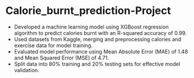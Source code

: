 # Calorie_burnt_prediction-Project
- Developed a machine learning model using XGBoost regression algorithm to predict calories burnt with an R-squared accuracy of 
  0.99.
- Used datasets from Kaggle, merging and preprocessing calories and exercise data for model training.
- Evaluated model performance using Mean Absolute Error (MAE) of 1.48 and Mean Squared Error (MSE) of 4.71.
- Split data into 80% training and 20% testing sets for effective model validation.
